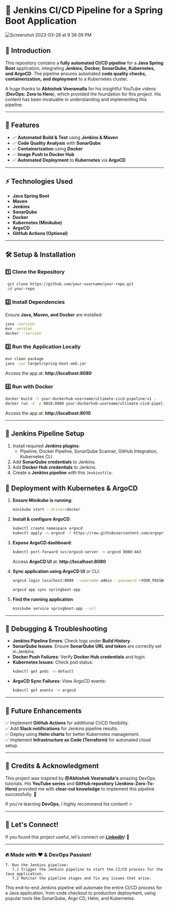 # 🚀 Jenkins CI/CD Pipeline for a Spring Boot Application

![Screenshot 2023-03-28 at 9 38 09 PM](https://user-images.githubusercontent.com/43399466/228301952-abc02ca2-9942-4a67-8293-f76647b6f9d8.png)

## 📌 Introduction
This repository contains a **fully automated CI/CD pipeline** for a **Java Spring Boot** application, integrating **Jenkins, Docker, SonarQube, Kubernetes, and ArgoCD**. The pipeline ensures automated **code quality checks, containerization, and deployment** to a Kubernetes cluster.

A huge thanks to **Abhishek Veeramalla** for his insightful YouTube videos (**DevOps: Zero to Hero**), which provided the foundation for this project. His content has been invaluable in understanding and implementing this pipeline.

---

## 📜 Features
- ✅ **Automated Build & Test** using **Jenkins & Maven**
- ✅ **Code Quality Analysis** with **SonarQube**
- ✅ **Containerization** using **Docker**
- ✅ **Image Push to Docker Hub**
- ✅ **Automated Deployment** to **Kubernetes** via **ArgoCD**

---

## ⚡ Technologies Used
- **Java Spring Boot**
- **Maven**
- **Jenkins**
- **SonarQube**
- **Docker**
- **Kubernetes (Minikube)**
- **ArgoCD**
- **GitHub Actions (Optional)**

---

## 🛠️ Setup & Installation

### 1️⃣ Clone the Repository
```sh
 git clone https://github.com/your-username/your-repo.git
 cd your-repo
```

### 2️⃣ Install Dependencies
Ensure **Java, Maven, and Docker** are installed:
```sh
java -version
mvn -version
docker --version
```

### 3️⃣ Run the Application Locally
```sh
mvn clean package
java -jar target/spring-boot-web.jar
```
Access the app at: **http://localhost:8080**

### 4️⃣ Run with Docker
```sh
docker build -t your-dockerhub-username/ultimate-cicd-pipeline:v1 .
docker run -d -p 8010:8080 your-dockerhub-username/ultimate-cicd-pipeline:v1
```
Access the app at: **http://localhost:8010**

---

## 🔧 Jenkins Pipeline Setup
1. Install required **Jenkins plugins**:
   - Pipeline, Docker Pipeline, SonarQube Scanner, GitHub Integration, Kubernetes CLI
2. Add **SonarQube credentials** to Jenkins.
3. Add **Docker Hub credentials** to Jenkins.
4. Create a **Jenkins pipeline** with this `Jenkinsfile`:

## 🚀 Deployment with Kubernetes & ArgoCD
1. **Ensure Minikube is running**:
   ```sh
   minikube start --driver=docker
   ```
2. **Install & configure ArgoCD**:
   ```sh
   kubectl create namespace argocd
   kubectl apply -n argocd -f https://raw.githubusercontent.com/argoproj/argo-cd/stable/manifests/install.yaml
   ```
3. **Expose ArgoCD dashboard**:
   ```sh
   kubectl port-forward svc/argocd-server -n argocd 8080:443
   ```
   Access **ArgoCD UI** at: **http://localhost:8080**

4. **Sync application using ArgoCD UI** or CLI:
   ```sh
   argocd login localhost:8080 --username admin --password <YOUR_PASSWORD>
   ```
   ```sh
   argocd app sync springboot-app
   ```
5. **Find the running application**:
   ```sh
   minikube service springboot-app --url
   ```

---

## 🐞 Debugging & Troubleshooting
- **Jenkins Pipeline Errors**: Check logs under **Build History**.
- **SonarQube Issues**: Ensure **SonarQube URL and token** are correctly set in Jenkins.
- **Docker Push Failures**: Verify **Docker Hub credentials** and login.
- **Kubernetes Issues**: Check pod status:
  ```sh
  kubectl get pods -n default
  ```
- **ArgoCD Sync Failures**: View ArgoCD events:
  ```sh
  kubectl get events -n argocd
  ```

---

## 🎯 Future Enhancements
✅ Implement **GitHub Actions** for additional CI/CD flexibility.  
✅ Add **Slack notifications** for Jenkins pipeline results.  
✅ Deploy using **Helm charts** for better Kubernetes management.  
✅ Implement **Infrastructure as Code (Terraform)** for automated cloud setup.  

---

## 🤝 Credits & Acknowledgment
This project was inspired by **@Abhishek Veeramalla's** amazing DevOps tutorials. His **YouTube series** and **GitHub repository (Jenkins-Zero-To-Hero)** provided me with **clear-cut knowledge** to implement this pipeline successfully. 🙌

If you're learning **DevOps**, I highly recommend his content! 🔥

---

## 📢 Let's Connect!
If you found this project useful, let's connect on **[LinkedIn](https://linkedin.com/in/your-profile)**! 🚀

---

### 🔥 Made with ❤️ & DevOps Passion!



    7. Run the Jenkins pipeline:
       7.1 Trigger the Jenkins pipeline to start the CI/CD process for the Java application.
       7.2 Monitor the pipeline stages and fix any issues that arise.

This end-to-end Jenkins pipeline will automate the entire CI/CD process for a Java application, from code checkout to production deployment, using popular tools like SonarQube, Argo CD, Helm, and Kubernetes.
